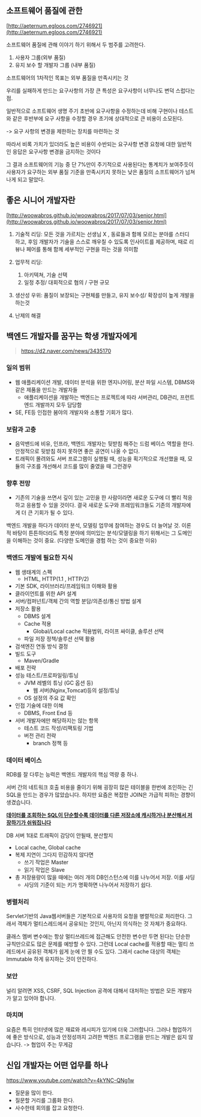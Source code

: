 ## 소프트웨어 품질에 관한

[http://aeternum.egloos.com/2746921](http://aeternum.egloos.com/2746921)

소프트웨어 품질에 관해 이야기 하기 위해서 두 범주를 고려한다.

1. 사용자 그룹(외부 품질)
2. 유지 보수 할 개발자 그룹 (내부 품질)



소프트웨어의 1차적인 목표는 외부 품질을 만족시키는 것

우리를 실패하게 만드는 요구사항의 가장 큰 특성은 요구사항이 너무나도 변덕 스럽다는 점.

일반적으로 소프트웨어 생명 주기 초반에 요구사항을 수정하는데 비해 구현이나 테스트와 같은 후반부에 요구 사항을 수정할 경우 초기에 상대적으로 큰 비용이 소모된다. 

-> 요구 사항의 변경을 제한하는 장치를 마련하는 것

 따라서 비록 가치가 있더라도 높은 비용이 수반되는 요구사항 변경 요청에 대한 일반적인 응답은 요구사항 변경을 금지하는 것이다

그 결과 소프트웨어의 기능 중 단 7%만이 주기적으로 사용된다는 통계치가 보여주듯이 사용자가 요구하는 외부 품질 기준을 만족시키지 못하는 낮은 품질의 소프트웨어가 넘쳐나게 되고 말았다.



## 좋은 시니어 개발자란

[http://woowabros.github.io/woowabros/2017/07/03/senior.html](http://woowabros.github.io/woowabros/2017/07/03/senior.html)

1. 기술적 리딩: 모든 것을 가르치는 선생님 X , 동료들과 함께 모르는 분야를 스터디 하고, 후임 개발자가 기술을 스스로 깨우칠 수 있도록 인사이트를 제공하며, 때로 리뷰나 페어를 통해 함께 세부적인 구현을 하는 것을 의미함

2. 업무적 리딩: 

   1. 아키텍쳐, 기술 선택
   2. 일정 추정/ 대회적으로 협의 / 구현 규모

3. 생산성 우위: 품질이 보장되는 구현체를 만들고, 유지 보수성/ 확장성이 높게 개발을 하는것

4. 난제의 해결

   



## 백엔드 개발자를 꿈꾸는 학생 개발자에게

> <https://d2.naver.com/news/3435170>



### 일의 범위

- 웹 애플리케이션 개발, 데이터 분석을 위한 엔지니어링, 분산 파일 시스템, DBMS와 같은 제품을 만드는 개발자들
  - 애플리케이션을 개발하는 백엔드는 프로젝트에 따라 서버관리, DB관리, 프런트엔드 개발까지 모두 담당함
- SE, FE등 인접한 붐야의 개발자와 소통할 기회가 많다. 



### 보람과 고충

- 음악밴드에 비유, 인프라, 백엔드 개발자는 뒷받침 해주는 드럼 베이스 역할을 한다. 안정적으로 뒷받침 하지 못하면 좋은 공연이 나올 수 없다. 
- 트래픽이 몰려와도 서버 프로그램이 실행될 때, 성능을 획기적으로 개선했을 때, 모듈의 구조를 개선해서 코드를 많이 줄였을 때 그런경우



### 향후 전망

- 기존의 기술을 쓰면서 깊이 있는 고민을 한 사람이라면 새로운 도구에 더 빨리 적응하고 응용할 수 있을 것이다. 결국 새로운 도구와 프레임워크들도 기존의 개발자에게 더 큰 기회가 될 수 있다. 



백엔드 개발을 하다가 데이터 분석, 모델링 업무에 참여하는 경우도 더 늘어날 것. 이론적 바탕이 튼튼하더라도 특정 분야에 의미있는 분석/모델링을 하기 위해서는 그 도메인을 이해하는 것이 중요. (다양한 도메인을 경험 하는 것이 중요한 이유)





### 백엔드 개발에 필요한 지식



- 웹 생태계의 스펙
  - HTML, HTTP(1.1 , HTTP/2)
- 기본 SDK, 라이브러리/프레임워크 이해와 활용
- 클라이언트를 위한 API 설계
- 서버/컴퍼넌트/객체 간의 역할 분담/의존성/통신 방법 설계
- 저장소 활용
  - DBMS 설계
  - Cache 적용
    - Global/Local cache 적용범위, 라이프 싸이클, 솔루션 선택
  - 파일 저장 정책/솔루션 선택 활용
- 검색엔진 연동 방식 결정
- 빌드 도구
  - Maven/Gradle
- 배포 전략
- 성능 테스트/프로파일링/튜닝
  - JVM 레벨의 튜닝 (GC 옵션 등)
    - 웹 서버(Nginx,Tomcat)등의 설정/튜닝
  - OS 설정의 주요 값 확인
- 인접 기술에 대한 이해
  - DBMS, Front End 등
- 서버 개발자에만 해당하지는 않는 항목
  - 테스트 코드 작성/리팩토링 기법
  - 버전 관리 전략
    - branch 정책 등

### 데이터 베이스

RDB를 잘 다루는 능력은 백엔드 개발자의 핵심 역량 중 하나. 

서버 간의 네트워크 호출 비용을 줄이기 위해 굉장히 많은 테이블을 한번에 조인하는 긴 SQL을 만드는 경우가 많았습니다. 하지만 요즘은 복잡한 JOIN은 가급적 피하는 경향이 생겼습니다.

**<u>데이터를 조회하는 SQL이 단순할수록 데이터를 다른 저장소에 캐시하거나 분산해서 저장하기가 쉬워집니다</u>**



DB 서버 1대로 트래픽이 감당이 안될때, 분산할지

- Local cache, Global cache 
- 복제 지연이 그다지 민감하지 않다면
  - 쓰기 작업은 Master 
  - 읽기 작업은 Slave
- 총 저장용량이 많을 때에는 여러 개의 DB인스턴스에 이를 나누어서 저장. 이를 샤딩
  - 샤딩의 기준이 되는 키가 명확하면 나누어서 저장하기 쉽다.



### 병렬처리

Servlet기반의 Java웹서버들은 기본적으로 사용자의 요청을 병렬적으로 처리한다. 그래서 객체가 멀티스레드에서 공유되는 것인지, 아닌지 의식하는 것 자체가 중요하다. 

클래스 멤버 변수에는 항상 멀티쓰레드에 접근해도 안전한 변수만 두면 된다는 단순한 규칙만으로도 많은 문제를 예방할 수 있다. 그런데 Local cache를 적용할 때는 멀티 쓰레드에서 공유된 객체가 쉽게 눈에 안 띌 수도 있다. 그래서 cache 대상의 객체는 Immutable 하게 유지하는 것이 안전하다. 



### 보안

널리 알려면 XSS, CSRF, SQL Injection 공격에 대해서 대처하는 방법은 모든 개발자가 알고 있어야 합니다. 



### 마치며

요즘은 특히 인터넷에 많은 재료와 레시피가 있기에 더욱 그러합니다. 그러나 협업하기에 좋은 방식으로, 성능과 안정성까지 고려한 백엔드 프로그램을 만드는 개발은 쉽지 않습니다. -> 협업이 주는 무게감





## 신입 개발자는 어떤 업무를 하나

https://www.youtube.com/watch?v=4kYNC-QNg1w

- 질문을 많이 한다.
- 질문할 거리를 그룹화 한다. 
- 사수한테 회의를 잡고 요청한다. 